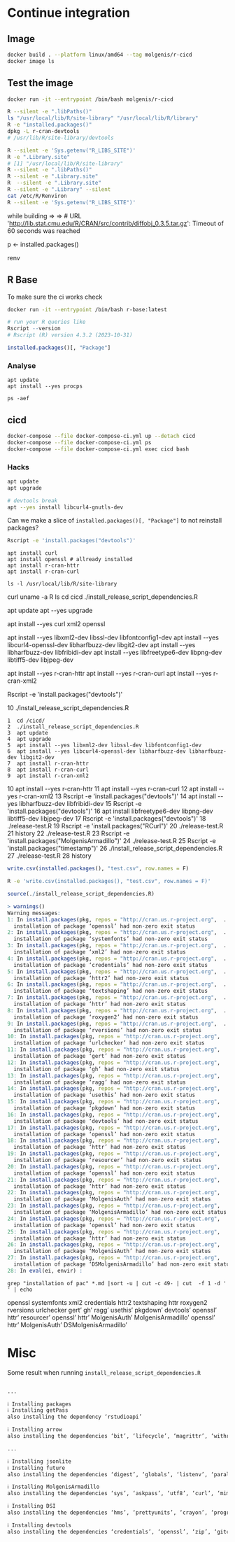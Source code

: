 # Continue integration

## Image

```sh
docker build . --platform linux/amd64 --tag molgenis/r-cicd
docker image ls
```

## Test the image
```sh
docker run -it --entrypoint /bin/bash molgenis/r-cicd
```

```bash
R --silent -e ".libPaths()"
ls "/usr/local/lib/R/site-library" "/usr/local/lib/R/library"
R -e "installed.packages()"
dpkg -L r-cran-devtools
# /usr/lib/R/site-library/devtools

R --silent -e 'Sys.getenv("R_LIBS_SITE")'
R -e ".Library.site"
# [1] "/usr/local/lib/R/site-library"
R --silent -e ".libPaths()"
R --silent -e ".Library.site"
R  --silent -e ".Library.site"
R --silent -e ".Library" --silent
cat /etc/R/Renviron
R --silent -e 'Sys.getenv("R_LIBS_SITE")'
```

while building 
=> => #   URL 'http://lib.stat.cmu.edu/R/CRAN/src/contrib/diffobj_0.3.5.tar.gz': Timeout of 60 seconds was reached

p <- installed.packages()

renv

## R Base

To make sure the ci works check

```sh
docker run -it --entrypoint /bin/bash r-base:latest
```

```R
# run your R queries like
Rscript --version
# Rscript (R) version 4.3.2 (2023-10-31)

installed.packages()[, "Package"]
```

### Analyse

```
apt update
apt install --yes procps

ps -aef
```

## cicd

```sh
docker-compose --file docker-compose-ci.yml up --detach cicd
docker-compose --file docker-compose-ci.yml ps
docker-compose --file docker-compose-ci.yml exec cicd bash
```

### Hacks

```sh
apt update
apt upgrade

# devtools break
apt --yes install libcurl4-gnutls-dev
```

Can we make a slice of `installed.packages()[, "Package"]` to not reinstall packages?

```sh
Rscript -e 'install.packages("devtools")'
```

```
apt install curl
apt install openssl # allready installed
apt install r-cran-httr
apt install r-cran-curl

ls -l /usr/local/lib/R/site-library
```

curl
uname -a
R
ls
cd cicd
./install_release_script_dependencies.R


apt update
apt --yes upgrade

apt install --yes curl xml2 openssl

apt install --yes libxml2-dev libssl-dev libfontconfig1-dev
apt install --yes libcurl4-openssl-dev libharfbuzz-dev libgit2-dev
apt install --yes libharfbuzz-dev libfribidi-dev
apt install --yes libfreetype6-dev libpng-dev libtiff5-dev libjpeg-dev

apt install --yes r-cran-httr
apt install --yes r-cran-curl
apt install --yes r-cran-xml2

Rscript -e 'install.packages("devtools")'

   10  ./install_release_script_dependencies.R


    1  cd /cicd/
    2  ./install_release_script_dependencies.R
    3  apt update
    4  apt upgrade
    5  apt install --yes libxml2-dev libssl-dev libfontconfig1-dev
    6  apt install --yes libcurl4-openssl-dev libharfbuzz-dev libharfbuzz-dev libgit2-dev
    7  apt install r-cran-httr
    8  apt install r-cran-curl
    9  apt install r-cran-xml2
   10  apt install --yes r-cran-httr
   11  apt install --yes r-cran-curl
   12  apt install --yes r-cran-xml2
   13  Rscript -e 'install.packages("devtools")'
   14  apt install --yes libharfbuzz-dev libfribidi-dev
   15  Rscript -e 'install.packages("devtools")'
   16  apt install libfreetype6-dev libpng-dev libtiff5-dev libjpeg-dev
   17  Rscript -e 'install.packages("devtools")'
   18  ./release-test.R
   19  Rscript -e 'install.packages("RCurl")'
   20  ./release-test.R
   21  history
   22  ./release-test.R
   23  Rscript -e 'install.packages("MolgenisArmadillo")'
   24  ./release-test.R
   25  Rscript -e 'install.packages("timestamp")'
   26  ./install_release_script_dependencies.R
   27  ./release-test.R
   28  history

```R
write.csv(installed.packages(), "test.csv", row.names = F)
```

```sh
R -e 'write.csv(installed.packages(), "test.csv", row.names = F)'
```




```R
source(./install_release_script_dependencies.R)

> warnings()
Warning messages:
1: In install.packages(pkg, repos = "http://cran.us.r-project.org",  ... :
  installation of package ‘openssl’ had non-zero exit status
2: In install.packages(pkg, repos = "http://cran.us.r-project.org",  ... :
  installation of package ‘systemfonts’ had non-zero exit status
3: In install.packages(pkg, repos = "http://cran.us.r-project.org",  ... :
  installation of package ‘xml2’ had non-zero exit status
4: In install.packages(pkg, repos = "http://cran.us.r-project.org",  ... :
  installation of package ‘credentials’ had non-zero exit status
5: In install.packages(pkg, repos = "http://cran.us.r-project.org",  ... :
  installation of package ‘httr2’ had non-zero exit status
6: In install.packages(pkg, repos = "http://cran.us.r-project.org",  ... :
  installation of package ‘textshaping’ had non-zero exit status
7: In install.packages(pkg, repos = "http://cran.us.r-project.org",  ... :
  installation of package ‘httr’ had non-zero exit status
8: In install.packages(pkg, repos = "http://cran.us.r-project.org",  ... :
  installation of package ‘roxygen2’ had non-zero exit status
9: In install.packages(pkg, repos = "http://cran.us.r-project.org",  ... :
  installation of package ‘rversions’ had non-zero exit status
10: In install.packages(pkg, repos = "http://cran.us.r-project.org",  ... :
  installation of package ‘urlchecker’ had non-zero exit status
11: In install.packages(pkg, repos = "http://cran.us.r-project.org",  ... :
  installation of package ‘gert’ had non-zero exit status
12: In install.packages(pkg, repos = "http://cran.us.r-project.org",  ... :
  installation of package ‘gh’ had non-zero exit status
13: In install.packages(pkg, repos = "http://cran.us.r-project.org",  ... :
  installation of package ‘ragg’ had non-zero exit status
14: In install.packages(pkg, repos = "http://cran.us.r-project.org",  ... :
  installation of package ‘usethis’ had non-zero exit status
15: In install.packages(pkg, repos = "http://cran.us.r-project.org",  ... :
  installation of package ‘pkgdown’ had non-zero exit status
16: In install.packages(pkg, repos = "http://cran.us.r-project.org",  ... :
  installation of package ‘devtools’ had non-zero exit status
17: In install.packages(pkg, repos = "http://cran.us.r-project.org",  ... :
  installation of package ‘openssl’ had non-zero exit status
18: In install.packages(pkg, repos = "http://cran.us.r-project.org",  ... :
  installation of package ‘httr’ had non-zero exit status
19: In install.packages(pkg, repos = "http://cran.us.r-project.org",  ... :
  installation of package ‘resourcer’ had non-zero exit status
20: In install.packages(pkg, repos = "http://cran.us.r-project.org",  ... :
  installation of package ‘openssl’ had non-zero exit status
21: In install.packages(pkg, repos = "http://cran.us.r-project.org",  ... :
  installation of package ‘httr’ had non-zero exit status
22: In install.packages(pkg, repos = "http://cran.us.r-project.org",  ... :
  installation of package ‘MolgenisAuth’ had non-zero exit status
23: In install.packages(pkg, repos = "http://cran.us.r-project.org",  ... :
  installation of package ‘MolgenisArmadillo’ had non-zero exit status
24: In install.packages(pkg, repos = "http://cran.us.r-project.org",  ... :
  installation of package ‘openssl’ had non-zero exit status
25: In install.packages(pkg, repos = "http://cran.us.r-project.org",  ... :
  installation of package ‘httr’ had non-zero exit status
26: In install.packages(pkg, repos = "http://cran.us.r-project.org",  ... :
  installation of package ‘MolgenisAuth’ had non-zero exit status
27: In install.packages(pkg, repos = "http://cran.us.r-project.org",  ... :
  installation of package ‘DSMolgenisArmadillo’ had non-zero exit status
28: In eval(ei, envir) :
```

```
grep "installation of pac" *.md |sort -u | cut -c 49- | cut  -f 1 -d ' ' | echo
```

openssl systemfonts xml2 credentials httr2
textshaping httr roxygen2 rversions urlchecker
gert’
gh’
ragg’
usethis’
pkgdown’
devtools’
openssl’
httr’
resourcer’
openssl’
httr’
MolgenisAuth’
MolgenisArmadillo’
openssl’
httr’
MolgenisAuth’
DSMolgenisArmadillo’
# Misc

Some result when running `install_release_script_dependencies.R`

```sh

...

ℹ Installing packages
ℹ Installing getPass
also installing the dependency ‘rstudioapi’

ℹ Installing arrow
also installing the dependencies ‘bit’, ‘lifecycle’, ‘magrittr’, ‘withr’, ‘assertthat’, ‘bit64’, ‘glue’, ‘purrr’, ‘R6’, ‘rlang’, ‘tidyselect’, ‘vctrs’, ‘cpp11’

...

ℹ Installing jsonlite
ℹ Installing future
also installing the dependencies ‘digest’, ‘globals’, ‘listenv’, ‘parallelly’

ℹ Installing MolgenisArmadillo
also installing the dependencies ‘sys’, ‘askpass’, ‘utf8’, ‘curl’, ‘mime’, ‘openssl’, ‘Rcpp’, ‘triebeard’, ‘generics’, ‘pillar’, ‘stringi’, ‘fansi’, ‘pkgconfig’, ‘base64enc’, ‘httr’, ‘urltools’, ‘dplyr’, ‘stringr’, ‘tidyr’, ‘tibble’, ‘MolgenisAuth’

ℹ Installing DSI
also installing the dependencies ‘hms’, ‘prettyunits’, ‘crayon’, ‘progress’

ℹ Installing devtools
also installing the dependencies ‘credentials’, ‘openssl’, ‘zip’, ‘gitcreds’, ‘httr2’, ‘ini’, ‘fastmap’, ‘httpuv’, ‘xtable’, ‘fontawesome’, ‘sourcetools’, ‘later’, ‘promises’, ‘jquerylib’, ‘sass’, ‘systemfonts’, ‘textshaping’, ‘tinytex’, ‘xfun’, ‘highr’, ‘diffobj’, ‘rematch2’, ‘clipr’, ‘curl’, ‘gert’, ‘gh’, ‘rappdirs’, ‘rprojroot’, ‘whisker’, ‘yaml’, ‘cachem’, ‘shiny’, ‘htmltools’, ‘callr’, ‘processx’, ‘bslib’, ‘downlit’, ‘httr’, ‘ragg’, ‘rmarkdown’, ‘xml2’, ‘htmlwidgets’, ‘xopen’, ‘brew’, ‘commonmark’, ‘knitr’, ‘brio’, ‘evaluate’, ‘praise’, ‘ps’, ‘waldo’, ‘usethis’, ‘desc’, ‘ellipsis’, ‘fs’, ‘memoise’, ‘miniUI’, ‘pkgbuild’, ‘pkgdown’, ‘pkgload’, ‘profvis’, ‘rcmdcheck’, ‘remotes’, ‘roxygen2’, ‘rversions’, ‘sessioninfo’, ‘testthat’, ‘urlchecker’
```
